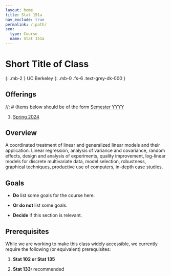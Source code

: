 ```yaml
---
layout: home
title: Stat 151a
nav_exclude: true
permalink: /:path/
seo:
  type: Course
  name: Stat 151a
---
```


# Short Title of Class
{: .mb-2 }
UC Berkeley
{: .mb-0 .fs-6 .text-grey-dk-000 }


## Offerings

[//]: # (Items below should be of the form [Semester YYYY](semester-year)

[//]: # (Notably the paths should not have leading slashes in real sites.)

1. [Spring 2024](/spring-2024)

## Overview

A coordinated treatment of linear and generalized linear models and their application. Linear regression, analysis of variance and covariance, random effects, design and analysis of experiments, quality improvement, log-linear models for discrete multivariate data, model selection, robustness, graphical techniques, productive use of computers, in-depth case studies.

## Goals

- **Do** list some goals for the course here.

- **Or do not** list some goals.

- **Decide** if this section is relevant.

## Prerequisites
While we are working to make this class widely accessible, we currently require the following (or equivalent) prerequisites:

1. **Stat 102 or Stat 135**

1. **Stat 133:** recommended
